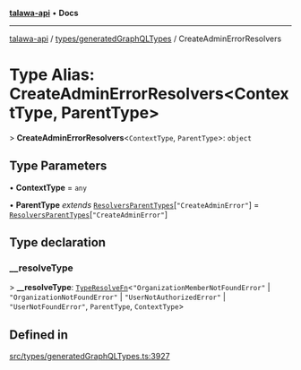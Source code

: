 [**talawa-api**](../../../README.md) • **Docs**

***

[talawa-api](../../../modules.md) / [types/generatedGraphQLTypes](../README.md) / CreateAdminErrorResolvers

# Type Alias: CreateAdminErrorResolvers\<ContextType, ParentType\>

\> **CreateAdminErrorResolvers**\<`ContextType`, `ParentType`\>: `object`

## Type Parameters

• **ContextType** = `any`

• **ParentType** *extends* [`ResolversParentTypes`](ResolversParentTypes.md)\[`"CreateAdminError"`\] = [`ResolversParentTypes`](ResolversParentTypes.md)\[`"CreateAdminError"`\]

## Type declaration

### \_\_resolveType

\> **\_\_resolveType**: [`TypeResolveFn`](TypeResolveFn.md)\<`"OrganizationMemberNotFoundError"` \| `"OrganizationNotFoundError"` \| `"UserNotAuthorizedError"` \| `"UserNotFoundError"`, `ParentType`, `ContextType`\>

## Defined in

[src/types/generatedGraphQLTypes.ts:3927](https://github.com/PalisadoesFoundation/talawa-api/blob/a87b45a1c490c996c3a8a52e117ecbaa4742ef49/src/types/generatedGraphQLTypes.ts#L3927)
